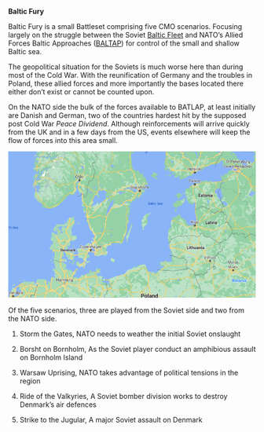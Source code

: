 **Baltic Fury**

Baltic Fury is a small Battleset comprising five CMO scenarios. Focusing
largely on the struggle between the Soviet [Baltic
Fleet](https://en.wikipedia.org/wiki/Baltic_Fleet) and NATO’s Allied
Forces Baltic Approaches
([BALTAP](https://en.wikipedia.org/wiki/Allied_Forces_Baltic_Approaches))
for control of the small and shallow Baltic sea.

The geopolitical situation for the Soviets is much worse here than
during most of the Cold War. With the reunification of Germany and the
troubles in Poland, these allied forces and more importantly the bases
located there either don’t exist or cannot be counted upon.

On the NATO side the bulk of the forces available to BATLAP, at least
initially are Danish and German, two of the countries hardest hit by the
supposed post Cold War *Peace Dividend*. Although reinforcements will
arrive quickly from the UK and in a few days from the US, events
elsewhere will keep the flow of forces into this area small.

![](/assets/images/aar/bf/image1.png)

Of the five scenarios, three are played from the Soviet side and two
from the NATO side.

1.  Storm the Gates, NATO needs to weather the initial Soviet onslaught

2.  Borsht on Bornholm, As the Soviet player conduct an amphibious
    assault on Bornholm Island

3.  Warsaw Uprising, NATO takes advantage of political tensions in the
    region

4.  Ride of the Valkyries, A Soviet bomber division works to destroy
    Denmark’s air defences

5.  Strike to the Jugular, A major Soviet assault on Denmark
